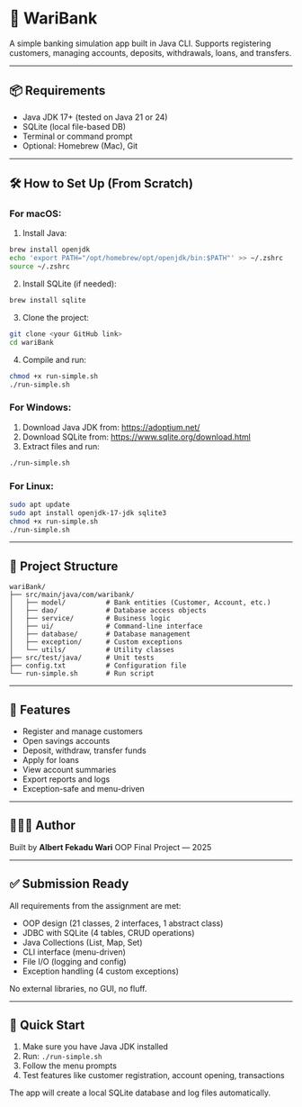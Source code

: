 # 🏦 WariBank

A simple banking simulation app built in Java CLI. Supports registering customers, managing accounts, deposits, withdrawals, loans, and transfers.

---

## 📦 Requirements

- Java JDK 17+ (tested on Java 21 or 24)
- SQLite (local file-based DB)
- Terminal or command prompt
- Optional: Homebrew (Mac), Git

---

## 🛠️ How to Set Up (From Scratch)

### For macOS:
1. Install Java:
```bash
brew install openjdk
echo 'export PATH="/opt/homebrew/opt/openjdk/bin:$PATH"' >> ~/.zshrc
source ~/.zshrc
```

2. Install SQLite (if needed):
```bash
brew install sqlite
```

3. Clone the project:
```bash
git clone <your GitHub link>
cd wariBank
```

4. Compile and run:
```bash
chmod +x run-simple.sh
./run-simple.sh
```

### For Windows:
1. Download Java JDK from: https://adoptium.net/
2. Download SQLite from: https://www.sqlite.org/download.html
3. Extract files and run:
```bash
./run-simple.sh
```

### For Linux:
```bash
sudo apt update
sudo apt install openjdk-17-jdk sqlite3
chmod +x run-simple.sh
./run-simple.sh
```

---

## 📂 Project Structure

```
wariBank/
├── src/main/java/com/waribank/
│   ├── model/          # Bank entities (Customer, Account, etc.)
│   ├── dao/            # Database access objects
│   ├── service/        # Business logic
│   ├── ui/             # Command-line interface
│   ├── database/       # Database management
│   ├── exception/      # Custom exceptions
│   └── utils/          # Utility classes
├── src/test/java/      # Unit tests
├── config.txt          # Configuration file
└── run-simple.sh       # Run script
```

---

## 🔑 Features

* Register and manage customers
* Open savings accounts
* Deposit, withdraw, transfer funds
* Apply for loans
* View account summaries
* Export reports and logs
* Exception-safe and menu-driven

---

## 👨🏽‍💻 Author

Built by **Albert Fekadu Wari**
OOP Final Project — 2025


---

## ✅ Submission Ready

All requirements from the assignment are met:

* OOP design (21 classes, 2 interfaces, 1 abstract class)
* JDBC with SQLite (4 tables, CRUD operations)
* Java Collections (List, Map, Set)
* CLI interface (menu-driven)
* File I/O (logging and config)
* Exception handling (4 custom exceptions)

No external libraries, no GUI, no fluff.

---

## 🚀 Quick Start

1. Make sure you have Java JDK installed
2. Run: `./run-simple.sh`
3. Follow the menu prompts
4. Test features like customer registration, account opening, transactions

The app will create a local SQLite database and log files automatically.
